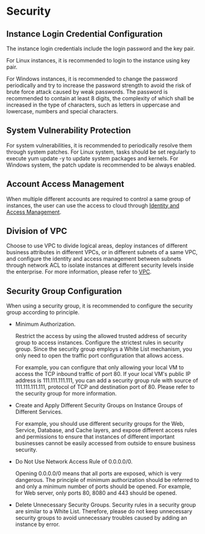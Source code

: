 # Security

## Instance Login Credential Configuration

The instance login credentials include the login password and the key pair.

For Linux instances, it is recommended to login to the instance using key pair.

For Windows instances, it is recommended to change the password periodically and try to increase the password strength to avoid the risk of brute force attack caused by weak passwords. The password is recommended to contain at least 8 digits, the complexity of which shall be increased in the type of characters, such as letters in uppercase and lowercase, numbers and special characters.

## System Vulnerability Protection

For system vulnerabilities, it is recommended to periodically resolve them through system patches. For Linux system, tasks should be set regularly to execute yum update -y to update system packages and kernels. For Windows system, the patch update is recommended to be always enabled.

## Account Access Management
When multiple different accounts are required to control a same group of instances, the user can use the access to cloud through [Identity and Access Management](http://docs.jdcloud.com/cn/iam/product-overview).

## Division of VPC

Choose to use VPC to divide logical areas, deploy instances of different business attributes in different VPCs, or in different subnets of a same VPC, and configure the identity and access management between subnets through network ACL to isolate instances at different security levels inside the enterprise. For more information, please refer to [VPC](http://docs.jdcloud.com/cn/virtual-private-cloud/product-overview).

## Security Group Configuration

When using a security group, it is recommended to configure the security group according to principle.

* Minimum Authorization.

	Restrict the access by using the allowed trusted address of security group to access instances. Configure the strictest rules in security group. Since the security group employs a White List mechanism, you only need to open the traffic port configuration that allows access.
	
	For example, you can configure that only allowing your local VM to access the TCP inbound traffic of port 80. If your local VM's public IP address is 111.111.111.111, you can add a security group rule with source of 111.111.111.111, protocol of TCP and destination port of 80. Please refer to the security group for more information.
* Create and Apply Different Security Groups on Instance Groups of Different Services.

	For example, you should use different security groups for the Web, Service, Database, and Cache layers, and expose different access rules and permissions to ensure that instances of different important businesses cannot be easily accessed from outside to ensure business security.
* Do Not Use Network Access Rule of 0.0.0.0/0.

	Opening 0.0.0.0/0 means that all ports are exposed, which is very dangerous. The principle of minimum authorization should be referred to and only a minimum number of ports should be opened. For example, for Web server, only ports 80, 8080 and 443 should be opened.
	
* Delete Unnecessary Security Groups.
Security rules in a security group are similar to a White List. Therefore, please do not keep unnecessary security groups to avoid unnecessary troubles caused by adding an instance by error.
